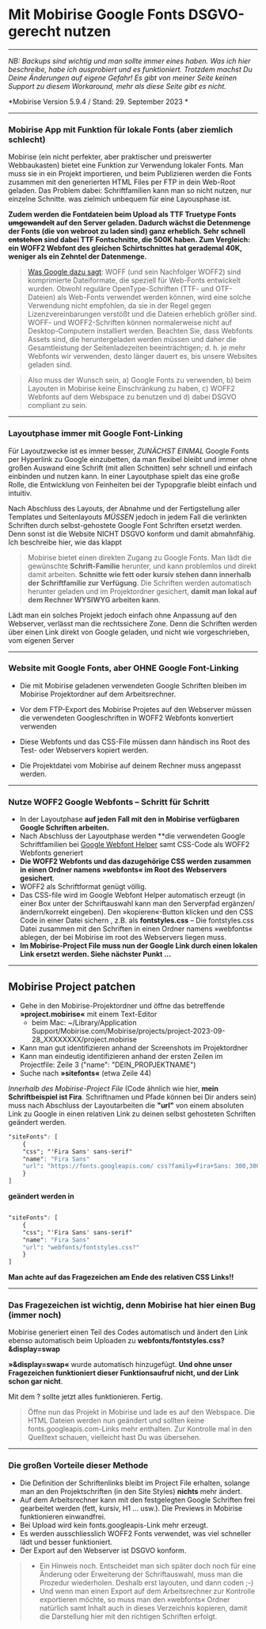 # Mit Mobirise Google Fonts DSGVO-gerecht nutzen
********************************************************

*NB: Backups sind wichtig und man sollte immer eines haben. Was ich hier beschreibe, habe ich ausprobiert und es funktioniert. Trotzdem machst Du Deine Änderungen auf eigene Gefahr! Es gibt von meiner Seite keinen Support zu diesem Workaround, mehr als diese Seite gibt es nicht.*
   
*Mobirise Version 5.9.4 / Stand: 29. September 2023 *

***************************************************
### Mobirise App mit Funktion für lokale Fonts (aber ziemlich schlecht)

Mobirise (ein nicht perfekter, aber praktischer und preiswerter Webbaukasten) bietet eine Funktion zur Verwendung lokaler Fonts. Man muss sie in ein Projekt importieren, und beim Publizieren werden die Fonts zusammen mit den generierten HTML Files per FTP in dein Web-Root geladen. Das Problem dabei: Schriftfamilien kann man so nicht nutzen, nur einzelne Schnitte. was zielmich unbequem für eine Layousphase ist.

**Zudem werden die Fontdateien beim Upload als TTF Truetype Fonts ~~umgewandelt~~ auf den Server geladen. Dadurch wächst die Detenmenge der Fonts (die von webroot zu laden sind) ganz erheblich. Sehr schnell ~~entstehen~~ sind dabei TTF Fontschnitte, die 500K haben. Zum Vergleich: ein WOFF2 Webfont des gleichen Schirtschnittes hat gerademal 40K, weniger als ein Zehntel der Datenmenge.**

> [Was Google dazu sagt](https://fonts.google.com/knowledge/glossary/web_font): WOFF (und sein Nachfolger WOFF2) sind komprimierte Dateiformate, die speziell für Web-Fonts entwickelt wurden. Obwohl reguläre OpenType-Schriften (TTF- und OTF-Dateien) als Web-Fonts verwendet werden können, wird eine solche Verwendung nicht empfohlen, da sie in der Regel gegen Lizenzvereinbarungen verstößt und die Dateien erheblich größer sind. WOFF- und WOFF2-Schriften können normalerweise nicht auf Desktop-Computern installiert werden. Beachten Sie, dass Webfonts Assets sind, die heruntergeladen werden müssen und daher die Gesamtleistung der Seitenladezeiten beeinträchtigen; d. h. je mehr Webfonts wir verwenden, desto länger dauert es, bis unsere Websites geladen sind.

> Also muss der Wunsch sein, a) Google Fonts zu verwenden, b) beim Layouten in Mobirise keine Einschränkung zu haben, c) WOFF2 Webfonts auf dem Webspace zu benutzen und d) dabei DSGVO compliant zu sein. 

***************************************
### Layoutphase immer mit Google Font-Linking

Für Layoutzwecke ist es immer besser, *ZUNÄCHST EINMAL* Google Fonts per Hyperlink zu Google einzubetten, da man flexibel bleibt und immer ohne großen Auswand eine Schrift (mit allen Schnitten) sehr schnell und einfach einbinden und nutzen kann.
In einer Layoutphase spielt das eine große Rolle, die Entwicklung von Feinheiten bei der Typopgrafie bleibt einfach und intuitiv.

Nach Abschluss des Layouts, der Abnahme und der Fertigstellung aller Templates und Seitenlayouts *MÜSSEN* jedoch in jedem Fall die verlinkten Schriften durch selbst-gehostete Google Font Schriften ersetzt werden. Denn sonst ist die Website NICHT DSGVO konform und damit abmahnfähig. Ich beschreibe hier, wie das klappt

> Mobirise bietet einen direkten Zugang zu Google Fonts. Man lädt die gewünschte **Schrift-Familie** herunter, und kann problemlos und direkt damit arbeiten. **Schnitte wie fett oder kursiv stehen dann innerhalb der Schriftfamilie zur Verfügung**. Die Schriften werden automatisch herunter geladen und im Projektordner gesichert, **damit man lokal auf dem Rechner WYSIWYG arbeiten kann**. 

Lädt man ein solches Projekt jedoch einfach ohne Anpassung auf den Webserver, verlässt man die rechtssichere Zone. Denn die Schriften werden über einen Link direkt von Google geladen, und nicht wie vorgeschrieben, vom eigenen Server

***************************************
### Website mit Google Fonts, aber OHNE Google Font-Linking

- Die mit Mobirise geladenen verwendeten Google Schriften bleiben im Mobirise Projektordner auf dem Arbeitsrechner.

- Vor dem FTP-Export des Mobirise Projetes auf den Webserver müssen die verwendeten Googleschriften in WOFF2 Webfonts konvertiert verwenden

- Diese Webfonts und das CSS-File müssen dann händisch ins Root des Test- oder Webservers kopiert werden.

- Die Projektdatei vom Mobirise auf deinem Rechner muss angepasst werden.

***************************************
### Nutze WOFF2 Google Webfonts – Schritt für Schritt

- In der Layoutphase **auf jeden Fall mit den in Mobirise verfügbaren Google Schriften arbeiten.**
- Nach Abschluss der Layoutphase werden **die verwendeten Google Schriftfamilien bei [Google Webfont Helper](https://gwfh.mranftl.com/fonts) samt CSS-Code als WOFF2 Webfonts generiert
- **Die WOFF2 Webfonts und das dazugehörige CSS werden zusammen in einen Ordner namens »webfonts« im Root des Webservers gesichert**.
- WOFF2 als Schriftformat genügt völlig.
- Das CSS-file wird im Google Webfont Helper automatisch erzeugt (in einer Box unter der Schriftauswahl kann man den Serverpfad ergänzen/ändern/korrekt eingeben). Den »kopieren«-Button klicken und den CSS Code in einer Datei sichern , z.B. als **fontstyles.css**
– Die fontstyles.css Datei zusammen mit den Schriften in einen Ordner namens »webfonts« ablegen, der bei Mobirise im root des Webservers liegen muss.
- **Im  Mobirise-Project File muss nun der Google Link durch einen lokalen Link ersetzt werden. Siehe nächster Punkt …**

***************************************
## Mobirise Project patchen

- Gehe in den Mobirise-Projektordner und öffne das betreffende **»project.mobirise«** mit einem Text-Editor
	- beim Mac: ~/Library/Application Support/Mobirise.com/Mobirise/projects/project-2023-09-28_XXXXXXXX/project.mobirise
- Kann man gut identifizieren anhand der Screenshots im Projektordner
- Kann man eindeutig identifizieren anhand der ersten Zeilen im Projectfile: Zeile 3 ("name": "DEIN_PROPJEKTNAME")
- Suche nach **»sitefonts«** (etwa Zeile 44)

*Innerhalb des Mobirise-Project File* (Code ähnlich wie hier, **mein Schriftbeispiel ist Fira**. Schriftnamen und Pfade können bei Dir anders sein) muss nach Abschluss der Layoutarbeiten die **"url"** von einem absoluten Link zu Google in einen relativen Link zu deinen selbst gehosteten Schriften geändert werden.
```css
"siteFonts": [
	{
	"css"; "'Fira Sans' sans-serif"
	"name": "Fira Sans"
	"url": "https://fonts.googleapis.com/ css?family=Fira+Sans: 300,300i,500,500i,700i"
	}
]
```
**geändert werden in**
```css

"siteFonts": [
	{
	"css"; "'Fira Sans' sans-serif"
	"name": "Fira Sans"
	"url": "webfonts/fontstyles.css?"
	}
]
```
**Man achte auf das Fragezeichen am Ende des relativen CSS Links!!**

***************************************
### Das Fragezeichen ist wichtig, denn Mobirise hat hier einen Bug (immer noch)

Mobirise generiert einen Teil des Codes automatisch und ändert den Link ebenso automatisch beim Uploaden zu **webfonts/fontstyles.css?&display=swap**

**»&display=swap«** wurde automatisch hinzugefügt. **Und ohne unser Fragezeichen funktioniert dieser Funktionsaufruf nicht, und der Link schon gar nicht**.

Mit dem ? sollte jetzt alles funktionieren. Fertig.

> Öffne nun das Projekt in Mobirise und lade es auf den Webspace. Die HTML Dateien werden nun geändert und sollten keine fonts.googleapis.com-Links mehr enthalten. Zur Kontrolle mal in den Quelltext schauen, vielleicht hast Du was übersehen.

***************************************
###  Die großen Vorteile dieser Methode

- Die Definition der Schriftenlinks bleibt im Project File erhalten, solange man an den Projektschriften (in den Site Styles) **nichts** mehr ändert.
- Auf dem Arbeitsrechner kann mit den festgelegten Google Schriften frei gearbeitet werden (fett, kursiv, H1 ... usw.). Die Previews in Mobirise funktionieren einwandfrei.
- Bei Upload wird kein fonts.googleapis-Link mehr erzeugt.
- Es werden ausschliesslich WOFF2 Fonts verwendet, was viel schneller lädt und besser funktioniert.
- Der Export auf den Webserver ist DSGVO konform.

> - Ein Hinweis noch. Entscheidet man sich später doch noch für eine Änderung oder Erweiterung der Schriftauswahl, muss man die Prozedur wiederholen. Deshalb erst layouten, und dann coden ;-)
 > - Und wenn man einen Export auf dem Arbeitsrechner zur Kontrolle exportieren möchte, so muss man den »webfonts« Ordner natürlich samt Inhalt auch in dieses Verzeichnis kopieren, damit die Darstellung hier mit den richtigen Schriften erfolgt.
